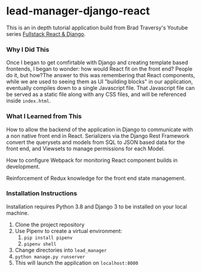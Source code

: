 # lead-manager-django-react



This is an in depth tutorial application build from Brad Traversy's Youtube series [Fullstack React & Django](https://www.youtube.com/playlist?list=PLillGF-RfqbbRA-CIUxlxkUpbq0IFkX60). 

### Why I Did This

Once I began to get comfirtable with Django and creating template based frontends, I began to wonder: how would React fit on the front end? People do it, but how?The answer to this was remembering that React components, while we are used to seeing them as UI "building blocks" in our application, eventually compiles down to a single Javascript file. That Javascript file can be served as a static file along with any CSS files, and will be referenced inside `index.html`. 

### What I Learned from This

How to allow the backend of the application in Django to communicate with a non native front end in React.  Serializers via the Django Rest Framework convert the querysets and models from SQL to JSON based data for the front end, and Viewsets to manage permissions for each Model. 

How to configure Webpack for monitoring React component builds in development. 

Reinforcement of Redux knowledge for the front end state management. 

### Installation Instructions

Installation requires Python 3.8 and Django 3 to be installed on your local machine. 

1. Clone the project repository
2. Use Pipenv to create a virtual environment: 
   1. `pip install pipenv`
   2. `pipenv shell`
3. Change directories into `lead_manager`
4. `python manage.py runserver`
5. This will launch the application on `localhost:8000`

